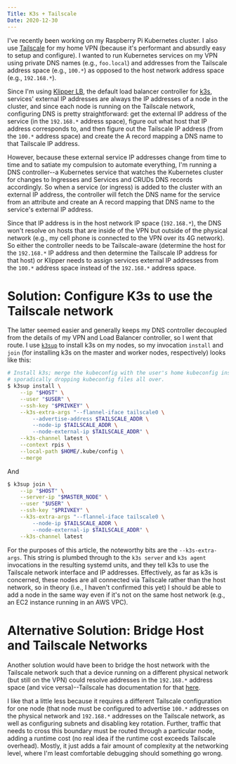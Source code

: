 ```yaml
---
Title: K3s + Tailscale
Date: 2020-12-30
---
```


I've recently been working on my Raspberry Pi Kubernetes cluster. I also use
[Tailscale][0] for my home VPN (because it's performant and absurdly easy to
setup and configure). I wanted to run Kubernetes services on my VPN using
private DNS names (e.g., `foo.local`) and addresses from the Tailscale address
space (e.g., `100.*`) as opposed to the host network address space (e.g.,
`192.168.*`).

<!-- more -->

Since I'm using [Klipper LB][1], the default load balancer controller for
[k3s][2], services' external IP addresses are always the IP addresses of a node
in the cluster, and since each node is running on the Tailscale network,
configuring DNS is pretty straightforward: get the external IP address of the
service (in the `192.168.*` address space), figure out what host that IP
address corresponds to, and then figure out the Tailscale IP address (from the
`100.*` address space) and create the A record mapping a DNS name to that
Tailscale IP address.

However, because these external service IP addresses change from time to time
and to satiate my compulsion to automate everything, I'm running a DNS
controller--a Kubernetes service that watches the Kubernetes cluster for
changes to Ingresses and Services and CRUDs DNS records accordingly. So when a
service (or ingress) is added to the cluster with an external IP address, the
controller will fetch the DNS name for the service from an attribute and create
an A record mapping that DNS name to the service's external IP address.

Since that IP address is in the host network IP space (`192.168.*`), the DNS
won't resolve on hosts that are inside of the VPN but outside of the physical
network (e.g., my cell phone is connected to the VPN over its 4G network). So
either the controller needs to be Tailscale-aware (determine the host for the
`192.168.*` IP address and then determine the Tailscale IP address for that
host) or Klipper needs to assign services external IP addresses from the
`100.*` address space instead of the `192.168.*` address space.

# Solution: Configure K3s to use the Tailscale network

The latter seemed easier and generally keeps my DNS controller decoupled from
the details of my VPN and Load Balancer controller, so I went that route. I use
[`k3sup`][3] to install k3s on my nodes, so my invocation `install` and `join`
(for installing k3s on the master and worker nodes, respectively) looks like
this:

```bash
# Install k3s; merge the kubeconfig with the user's home kubeconfig instead of
# sporadically dropping kubeconfig files all over.
$ k3sup install \
    --ip "$HOST" \
    --user "$USER" \
    --ssh-key "$PRIVKEY" \
    --k3s-extra-args "--flannel-iface tailscale0 \
        --advertise-address $TAILSCALE_ADDR \
        --node-ip $TAILSCALE_ADDR \
        --node-external-ip $TAILSCALE_ADDR" \
    --k3s-channel latest \
    --context rpis \
    --local-path $HOME/.kube/config \
    --merge
```

And

```bash
$ k3sup join \
    --ip "$HOST" \
    --server-ip "$MASTER_NODE" \
    --user "$USER" \
    --ssh-key "$PRIVKEY" \
    --k3s-extra-args "--flannel-iface tailscale0 \
        --node-ip $TAILSCALE_ADDR \
        --node-external-ip $TAILSCALE_ADDR" \
    --k3s-channel latest
```

For the purposes of this article, the noteworthy bits are the
`--k3s-extra-args`. This string is plumbed through to the `k3s server` and
`k3s agent` invocations in the resulting systemd units, and they tell k3s to
use the Tailscale network interface and IP addresses. Effectively, as far as
k3s is concerned, these nodes are all connected via Tailscale rather than the
host network, so in theory (i.e., I haven't confirmed this yet) I should be
able to add a node in the same way even if it's not on the same host network
(e.g., an EC2 instance running in an AWS VPC).

# Alternative Solution: Bridge Host and Tailscale Networks

Another solution would have been to bridge the host network with the Tailscale
network such that a device running on a different physical network (but still
on the VPN) could resolve addresses in the `192.168.*` address space (and vice
versa)--Tailscale has documentation for that [here][4].

I like that a little less because it requires a different Tailscale
configuration for one node (that node must be configured to advertise `100.*`
addresses on the physical network and `192.168.*` addresses on the Tailscale
network, as well as configuring subnets and disabling key rotation. Further,
traffic that needs to cross this boundary must be routed through a particular
node, adding a runtime cost (no real idea if the runtime cost exceeds Tailscale
overhead). Mostly, it just adds a fair amount of complexity at the networking
level, where I'm least comfortable debugging should something go wrong.


[0]: https://tailscale.com/
[1]: https://github.com/k3s-io/klipper-lb
[2]: https://k3s.io
[3]: https://github.com/alexellis/k3sup
[4]: https://tailscale.com/kb/1019/subnets
